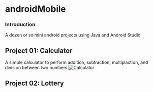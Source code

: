 # androidMobile

### Introduction
A dozen or so mini android projects using Java and Android Studio

## Project 01: Calculator
A simple calculator to perform addition, subtraction, multiplaction, and division between two numbers
![Calculator](https://github.com/user-attachments/assets/a2114677-abc8-45e7-9442-e9be0057c0f5)

## Project 02: Lottery

<!--- TBC

## Project 03: Lucky Number

## Project 04: Intent

## Project 05: Life Cycle

## Project 06: Call Phone

## Project 07: Alert Dialog

## Project 08: Adapter

## Project 09: Mora Game

## Project 10: Notifications

## Project 11: Stop Watch

## Project 12: You Bike

## Project 13: GPS

## Project 14: Google Maps

## Project 15: Fragment
-->



